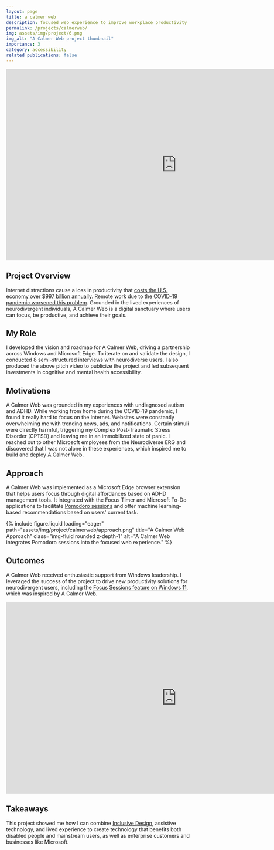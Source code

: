 ```yaml
---
layout: page
title: a calmer web
description: focused web experience to improve workplace productivity
permalink: /projects/calmerweb/
img: assets/img/project/6.png
img_alt: "A Calmer Web project thumbnail"
importance: 3
category: accessibility
related publications: false
---
```

<div class="row">
    <div class="col-sm mt-3 mt-md-0">
        <div class="project-image">
            <iframe
                src="https://www.youtube.com/embed/15WkNDXIMEc"
                width="930"
                height="523.13"
                frameborder="0"
                allowfullscreen="true"
                title="A Calmer Web project pitch video">
            </iframe>
        </div>
    </div>
</div>

## Project Overview
Internet distractions cause a loss in productivity that <a href="https://hbr.org/2015/06/conquering-digital-distraction" target="_blank">costs the U.S. economy over $997 billion annually</a>. Remote work due to the <a href="https://www.statista.com/statistics/1139757/us-distractions-while-working-from-home-during-coronavirus/" target="_blank">COVID-19 pandemic worsened this problem</a>. Grounded in the lived experiences of neurodivergent individuals, A Calmer Web is a digital sanctuary where users can focus, be productive, and achieve their goals.

## My Role
I developed the vision and roadmap for A Calmer Web, driving a partnership across Windows and Microsoft Edge. To iterate on and validate the design, I conducted 8 semi-structured interviews with neurodiverse users. I also produced the above pitch video to publicize the project and led subsequent investments in cognitive and mental health accessibility.

## Motivations
A Calmer Web was grounded in my experiences with undiagnosed autism and ADHD. While working from home during the COVID-19 pandemic, I found it really hard to focus on the Internet. Websites were constantly overwhelming me with trending news, ads, and notifications. Certain stimuli were directly harmful, triggering my Complex Post-Traumatic Stress Disorder (CPTSD) and leaving me in an immobilized state of panic. I reached out to other Microsoft employees from the Neurodiverse ERG and discovered that I was not alone in these experiences, which inspired me to build and deploy A Calmer Web.

## Approach
A Calmer Web was implemented as a Microsoft Edge browser extension that helps users focus through digital affordances based on ADHD management tools. It integrated with the Focus Timer and Microsoft To-Do applications to facilitate <a href="https://www.forbes.com/sites/bryancollinseurope/2020/03/03/the-pomodoro-technique/?sh=21a5e00a3985" target="_blank">Pomodoro sessions</a> and offer machine learning&ndash;based recommendations based on users' current task. 
<div class="row">
    <div class="col-sm mt-3 mt-md-0">
        {% include figure.liquid loading="eager" path="assets/img/project/calmerweb/approach.png" title="A Calmer Web Approach" class="img-fluid rounded z-depth-1" alt="A Calmer Web integrates Pomodoro sessions into the focused web experience." %}
    </div>
</div>

## Outcomes
A Calmer Web received enthusiastic support from Windows leadership. I leveraged the success of the project to drive new productivity solutions for neurodivergent users, including the <a href="https://www.windowscentral.com/software-apps/windows-11/how-to-use-focus-on-windows-11-2022-update" target="_blank">Focus Sessions feature on Windows 11</a>, which was inspired by A Calmer Web. 
<div class="row">
    <div class="col-sm mt-3 mt-md-0">
        <div class="project-image">
            <iframe
                src="https://www.youtube.com/embed/MdZiJ2CYBbI?si=tKrzpWkq9f9ArJj_&amp;start=21"
                width="930"
                height="523.13"
                frameborder="0"
                allowfullscreen="true"
                title="Focus Sessions project demo video">
            </iframe> 
        </div>
    </div>
</div>

## Takeaways
This project showed me how I can combine <a href="https://inclusive.microsoft.design/" target="_blank">Inclusive Design</a>, assistive technology, and lived experience to create technology that benefits both disabled people and mainstream users, as well as enterprise customers and businesses like Microsoft.
